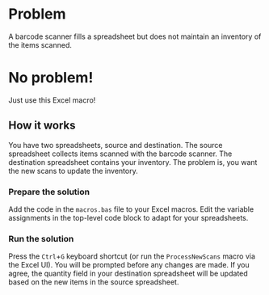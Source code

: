 # Problem
A barcode scanner fills a spreadsheet but does not maintain an inventory of the items scanned.

# No problem!
Just use this Excel macro!

## How it works
You have two spreadsheets, source and destination. The source spreadsheet collects items scanned with the barcode scanner. The destination spreadsheet contains your inventory. The problem is, you want the new scans to update the inventory.

### Prepare the solution
Add the code in the `macros.bas` file to your Excel macros.
Edit the variable assignments in the top-level code block to adapt for your spreadsheets.

### Run the solution
Press the `Ctrl`+`G` keyboard shortcut (or run the `ProcessNewScans` macro via the Excel UI). You will be prompted before any changes are made. If you agree, the quantity field in your destination spreadsheet will be updated based on the new items in the source spreadsheet.

